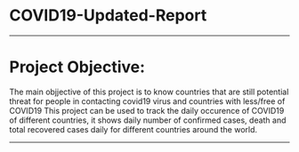 # COVID19-Updated-Report

----
# Project Objective:
The main objjective of this project is to know countries that are still potential threat for people in contacting covid19 virus and countries with less/free of COVID19
This project can be used to track the daily occurence of COVID19 of different countries, it shows daily number of confirmed cases, death and total recovered cases daily for different countries around the world.

----
#
